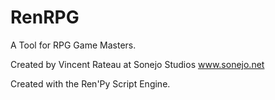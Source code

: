 # RenRPG

A Tool for RPG Game Masters.

Created by Vincent Rateau at Sonejo Studios 
www.sonejo.net

Created with the Ren'Py Script Engine.
